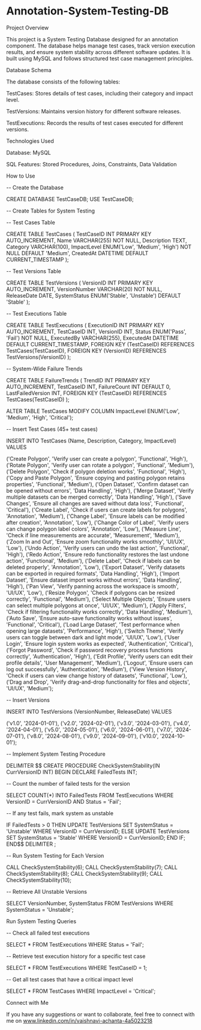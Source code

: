 # Annotation-System-Testing-DB
Project Overview

This project is a System Testing Database designed for an annotation component. The database helps manage test cases, track version execution results, and ensure system stability across different software updates. It is built using MySQL and follows structured test case management principles.

Database Schema

The database consists of the following tables:

TestCases: Stores details of test cases, including their category and impact level.

TestVersions: Maintains version history for different software releases.

TestExecutions: Records the results of test cases executed for different versions.

Technologies Used

Database: MySQL

SQL Features: Stored Procedures, Joins, Constraints, Data Validation

How to Use

-- Create the Database

CREATE DATABASE TestCaseDB;
USE TestCaseDB;

-- Create Tables for System Testing

-- Test Cases Table

CREATE TABLE TestCases (
    TestCaseID INT PRIMARY KEY AUTO_INCREMENT,
    Name VARCHAR(255) NOT NULL,
    Description TEXT,
    Category VARCHAR(100),
    ImpactLevel ENUM('Low', 'Medium', 'High') NOT NULL DEFAULT 'Medium',
    CreatedAt DATETIME DEFAULT CURRENT_TIMESTAMP
);

-- Test Versions Table

CREATE TABLE TestVersions (
    VersionID INT PRIMARY KEY AUTO_INCREMENT,
    VersionNumber VARCHAR(20) NOT NULL,  
    ReleaseDate DATE,
    SystemStatus ENUM('Stable', 'Unstable') DEFAULT 'Stable'
);

-- Test Executions Table

CREATE TABLE TestExecutions (
    ExecutionID INT PRIMARY KEY AUTO_INCREMENT,
    TestCaseID INT,
    VersionID INT,
    Status ENUM('Pass', 'Fail') NOT NULL,
    ExecutedBy VARCHAR(255),
    ExecutedAt DATETIME DEFAULT CURRENT_TIMESTAMP,
    FOREIGN KEY (TestCaseID) REFERENCES TestCases(TestCaseID),
    FOREIGN KEY (VersionID) REFERENCES TestVersions(VersionID)
);

-- System-Wide Failure Trends

CREATE TABLE FailureTrends (
    TrendID INT PRIMARY KEY AUTO_INCREMENT,
    TestCaseID INT,
    FailureCount INT DEFAULT 0,
    LastFailedVersion INT,
    FOREIGN KEY (TestCaseID) REFERENCES TestCases(TestCaseID)
);

ALTER TABLE TestCases MODIFY COLUMN ImpactLevel ENUM('Low', 'Medium', 'High', 'Critical');

-- Insert Test Cases (45+ test cases)

INSERT INTO TestCases (Name, Description, Category, ImpactLevel) VALUES

('Create Polygon', 'Verify user can create a polygon', 'Functional', 'High'),
('Rotate Polygon', 'Verify user can rotate a polygon', 'Functional', 'Medium'),
('Delete Polygon', 'Check if polygon deletion works', 'Functional', 'High'),
('Copy and Paste Polygon', 'Ensure copying and pasting polygon retains properties', 'Functional', 'Medium'),
('Open Dataset', 'Confirm dataset can be opened without errors', 'Data Handling', 'High'),
('Merge Dataset', 'Verify multiple datasets can be merged correctly', 'Data Handling', 'High'),
('Save Changes', 'Ensure all changes are saved without data loss', 'Functional', 'Critical'),
('Create Label', 'Check if users can create labels for polygons', 'Annotation', 'Medium'),
('Change Label', 'Ensure labels can be modified after creation', 'Annotation', 'Low'),
('Change Color of Label', 'Verify users can change polygon label colors', 'Annotation', 'Low'),
('Measure Line', 'Check if line measurements are accurate', 'Measurement', 'Medium'),
('Zoom In and Out', 'Ensure zoom functionality works smoothly', 'UI/UX', 'Low'),
('Undo Action', 'Verify users can undo the last action', 'Functional', 'High'),
('Redo Action', 'Ensure redo functionality restores the last undone action', 'Functional', 'Medium'),
('Delete Label', 'Check if labels can be deleted properly', 'Annotation', 'Low'),
('Export Dataset', 'Verify datasets can be exported in required formats', 'Data Handling', 'High'),
('Import Dataset', 'Ensure dataset import works without errors', 'Data Handling', 'High'),
('Pan View', 'Verify panning across the workspace is smooth', 'UI/UX', 'Low'),
('Resize Polygon', 'Check if polygons can be resized correctly', 'Functional', 'Medium'),
('Select Multiple Objects', 'Ensure users can select multiple polygons at once', 'UI/UX', 'Medium'),
('Apply Filters', 'Check if filtering functionality works correctly', 'Data Handling', 'Medium'),
('Auto Save', 'Ensure auto-save functionality works without issues', 'Functional', 'Critical'),
('Load Large Dataset', 'Test performance when opening large datasets', 'Performance', 'High'),
('Switch Theme', 'Verify users can toggle between dark and light mode', 'UI/UX', 'Low'),
('User Login', 'Ensure login system works as expected', 'Authentication', 'Critical'),
('Forgot Password', 'Check if password recovery process functions correctly', 'Authentication', 'High'),
('Edit Profile', 'Verify users can edit their profile details', 'User Management', 'Medium'),
('Logout', 'Ensure users can log out successfully', 'Authentication', 'Medium'),
('View Version History', 'Check if users can view change history of datasets', 'Functional', 'Low'),
('Drag and Drop', 'Verify drag-and-drop functionality for files and objects', 'UI/UX', 'Medium');

-- Insert Versions

INSERT INTO TestVersions (VersionNumber, ReleaseDate) VALUES

('v1.0', '2024-01-01'),
('v2.0', '2024-02-01'),
('v3.0', '2024-03-01'),
('v4.0', '2024-04-01'),
('v5.0', '2024-05-01'),
('v6.0', '2024-06-01'),
('v7.0', '2024-07-01'),
('v8.0', '2024-08-01'),
('v9.0', '2024-09-01'),
('v10.0', '2024-10-01');

-- Implement System Testing Procedure

DELIMITER $$
CREATE PROCEDURE CheckSystemStability(IN CurrVersionID INT)
BEGIN
    DECLARE FailedTests INT;
    
  -- Count the number of failed tests for the version
  
  SELECT COUNT(*) INTO FailedTests FROM TestExecutions WHERE VersionID = CurrVersionID AND Status = 'Fail';
    
  -- If any test fails, mark system as unstable
  
  IF FailedTests > 0 THEN
        UPDATE TestVersions SET SystemStatus = 'Unstable' WHERE VersionID = CurrVersionID;
    ELSE
        UPDATE TestVersions SET SystemStatus = 'Stable' WHERE VersionID = CurrVersionID;
    END IF;
END$$
DELIMITER ;

-- Run System Testing for Each Version

CALL CheckSystemStability(6);
CALL CheckSystemStability(7);
CALL CheckSystemStability(8);
CALL CheckSystemStability(9);
CALL CheckSystemStability(10);

-- Retrieve All Unstable Versions

SELECT VersionNumber, SystemStatus FROM TestVersions WHERE SystemStatus = 'Unstable';

Run System Testing Queries

-- Check all failed test executions

SELECT * FROM TestExecutions WHERE Status = 'Fail';

-- Retrieve test execution history for a specific test case

SELECT * FROM TestExecutions WHERE TestCaseID = 1;

-- Get all test cases that have a critical impact level

SELECT * FROM TestCases WHERE ImpactLevel = 'Critical';



Connect with Me

If you have any suggestions or want to collaborate, feel free to connect with me on www.linkedin.com/in/vaishnavi-achanta-4a5023218
